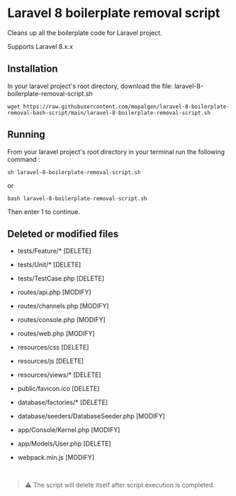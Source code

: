 # Laravel 8 boilerplate removal script
Cleans up all the boilerplate code for Laravel project.

Supports Laravel 8.x.x

## Installation 
In your laravel project's root directory, download the file: laravel-8-boilerplate-removal-script.sh

```console
wget https://raw.githubusercontent.com/mopalgen/laravel-8-boilerplate-removal-bash-script/main/laravel-8-boilerplate-removal-script.sh
```

## Running 
From your laravel project's root directory in your terminal run the following command :
```console
sh laravel-8-boilerplate-removal-script.sh
```
or
```console
bash laravel-8-boilerplate-removal-script.sh
```
Then enter 1 to continue.

## Deleted or modified files
- tests/Feature/*                       [DELETE]
- tests/Unit/*                          [DELETE]
- tests/TestCase.php                    [DELETE]

- routes/api.php                        [MODIFY]
- routes/channels.php                   [MODIFY]
- routes/console.php                    [MODIFY]
- routes/web.php                        [MODIFY]

- resources/css                         [DELETE]
- resources/js                          [DELETE]
- resources/views/*                     [DELETE]

- public/favicon.ico                    [DELETE]

- database/factories/*                  [DELETE]
- database/seeders/DatabaseSeeder.php   [MODIFY]

- app/Console/Kernel.php                [MODIFY]
- app/Models/User.php                   [DELETE]

- webpack.min.js                        [MODIFY]
  
<br />

> :warning: The script will delete itself after script execution is completed.
